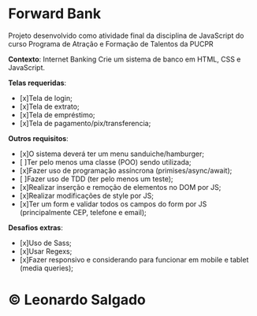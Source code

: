 # Forward Bank
Projeto desenvolvido como atividade final da disciplina de JavaScript do curso Programa de Atração e Formação de Talentos da PUCPR

**Contexto**: Internet Banking
Crie um sistema de banco em HTML, CSS e JavaScript.

**Telas requeridas**:
-  [x]Tela de login;
-  [x]Tela de extrato;
-  [x]Tela de empréstimo;
-  [x]Tela de pagamento/pix/transferencia;

**Outros requisitos**:
-  [x]O sistema deverá ter um menu sanduiche/hamburger;
-  [ ]Ter pelo menos uma classe (POO) sendo utilizada;
-  [x]Fazer uso de programação assíncrona (primises/async/await);
-  [ ]Fazer uso de TDD (ter pelo menos um teste);
-  [x]Realizar inserção e remoção de elementos no DOM por JS;
-  [x]Realizar modificações de style por JS;
-  [x]Ter um form e validar todos os campos do form por JS (principalmente CEP, telefone e email);

**Desafios extras**:
-  [x]Uso de Sass; 
-  [x]Usar Regexs; 
-  [x]Fazer responsivo e considerando para funcionar em mobile e tablet (media queries);

# &copy; Leonardo Salgado
